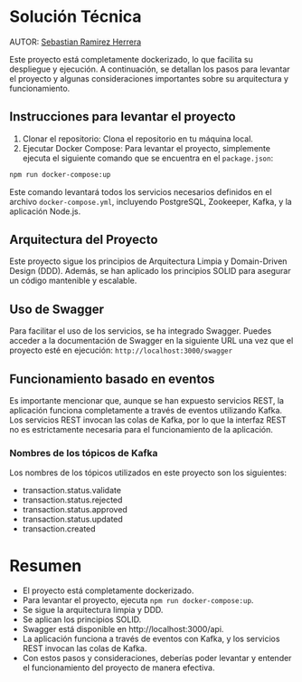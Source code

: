 # Solución Técnica

AUTOR: [Sebastian Ramirez Herrera](https://www.linkedin.com/in/sebastian-ramirez-herrera/)

Este proyecto está completamente dockerizado, lo que facilita su despliegue y ejecución. A continuación, se detallan los
pasos para levantar el proyecto y algunas consideraciones importantes sobre su arquitectura y funcionamiento.

## Instrucciones para levantar el proyecto

1. Clonar el repositorio: Clona el repositorio en tu máquina local.
2. Ejecutar Docker Compose: Para levantar el proyecto, simplemente ejecuta el siguiente comando que se encuentra en el
   `package.json`:

```bash
npm run docker-compose:up
```

Este comando levantará todos los servicios necesarios definidos en el archivo `docker-compose.yml`, incluyendo
PostgreSQL,
Zookeeper, Kafka, y la aplicación Node.js.

## Arquitectura del Proyecto

Este proyecto sigue los principios de Arquitectura Limpia y Domain-Driven Design (DDD). Además, se han aplicado los
principios SOLID para asegurar un código mantenible y escalable.

## Uso de Swagger

Para facilitar el uso de los servicios, se ha integrado Swagger. Puedes acceder a la documentación de Swagger en la
siguiente URL una vez que el proyecto esté en ejecución:
`http://localhost:3000/swagger`

## Funcionamiento basado en eventos

Es importante mencionar que, aunque se han expuesto servicios REST, la aplicación funciona completamente a través de
eventos utilizando Kafka. Los servicios REST invocan las colas de Kafka, por lo que la interfaz REST no es estrictamente
necesaria para el funcionamiento de la aplicación.

### Nombres de los tópicos de Kafka

Los nombres de los tópicos utilizados en este proyecto son los siguientes:

- transaction.status.validate
- transaction.status.rejected
- transaction.status.approved
- transaction.status.updated
- transaction.created

# Resumen

- El proyecto está completamente dockerizado.
- Para levantar el proyecto, ejecuta `npm run docker-compose:up`.
- Se sigue la arquitectura limpia y DDD.
- Se aplican los principios SOLID.
- Swagger está disponible en http://localhost:3000/api.
- La aplicación funciona a través de eventos con Kafka, y los servicios REST invocan las colas de Kafka.
- Con estos pasos y consideraciones, deberías poder levantar y entender el funcionamiento del proyecto de manera
  efectiva.
